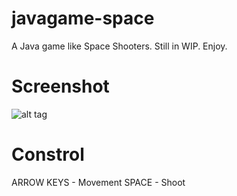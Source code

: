 # javagame-space
A Java game like Space Shooters.
Still in WIP.
Enjoy.

# Screenshot
![alt tag](http://i.imgur.com/ry0ajRk.png)

# Constrol
ARROW KEYS - Movement
SPACE - Shoot
